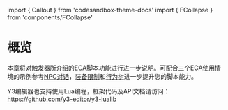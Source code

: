 import { Callout } from 'codesandbox-theme-docs'
import { FCollapse } from 'components/FCollapse'

# 概览

本章将对[触发器](../../guides/Navigation/Trigger)所介绍的ECA脚本功能进行进一步说明。可配合三个ECA使用情境的示例参考[NPC对话](../../reference/ECA/NPC)，[装备限制](../../reference/ECA/equipment-limit)和[行为树](../../reference/ECA/behavior-trees)进一步提升您的脚本能力。

Y3编辑器也支持使用Lua编程，框架代码及API文档请访问：https://github.com/y3-editor/y3-lualib

